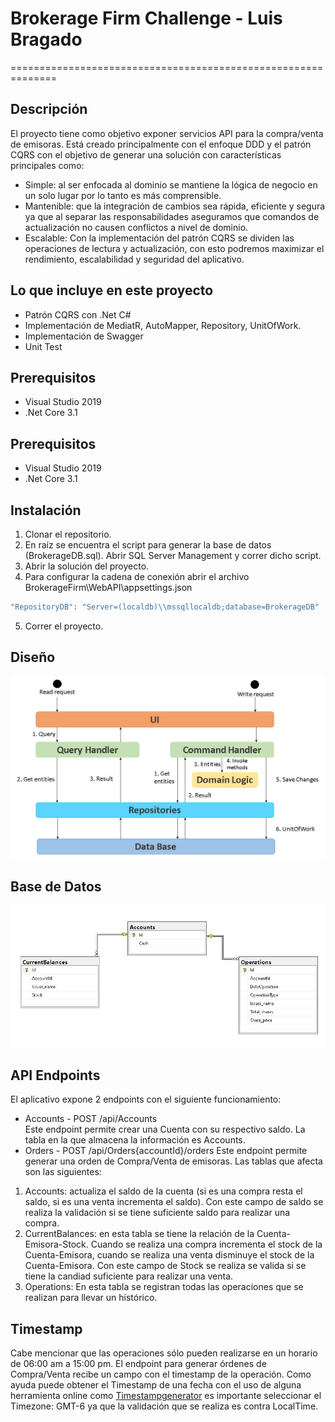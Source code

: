# Brokerage Firm Challenge - Luis Bragado
==============================================================
## Descripción
El proyecto tiene como objetivo exponer servicios API para la compra/venta de emisoras. Está creado principalmente con el enfoque DDD y el patrón CQRS con el objetivo de generar una solución con características principales como: 
* Simple: al ser enfocada al dominio se mantiene la lógica de negocio en un solo lugar por lo tanto es más comprensible. 
* Mantenible: que la integración de cambios sea rápida, eficiente y segura ya que al separar las responsabilidades aseguramos que comandos de actualización no causen conflictos a nivel de dominio. 
* Escalable: Con la implementación del patrón CQRS se dividen las operaciones de lectura y actualización, con esto podremos maximizar el rendimiento, escalabilidad y seguridad del aplicativo.

## Lo que incluye en este proyecto
* Patrón CQRS con .Net C#
* Implementación de MediatR, AutoMapper, Repository, UnitOfWork. 
* Implementación de Swagger 
* Unit Test

## Prerequisitos
* Visual Studio 2019
* .Net Core 3.1

## Prerequisitos
* Visual Studio 2019
* .Net Core 3.1

## Instalación
1. Clonar el repositorio. 
2. En raíz se encuentra el script para generar la base de datos (BrokerageDB.sql). Abrir SQL Server Management y correr dicho script.
3. Abrir la solución del proyecto.
4. Para configurar la cadena de conexión abrir el archivo BrokerageFirm\WebAPI\appsettings.json
```csharp
"RepositoryDB": "Server=(localdb)\\mssqllocaldb;database=BrokerageDB"
```
5. Correr el proyecto. 

## Diseño
![projects_dependencies](docs/disenio_arquitectura.JPG)

## Base de Datos
![projects_dependencies](docs/disenio_db.JPG)

## API Endpoints
El aplicativo expone 2 endpoints con el siguiente funcionamiento:
* Accounts - POST /api/Accounts  
Este endpoint permite crear una Cuenta con su respectivo saldo. La tabla en la que almacena la información es Accounts.
* Orders - POST /api/Orders{accountId}/orders
Este endpoint permite generar una orden de Compra/Venta de emisoras. Las tablas que afecta son las siguientes:
1. Accounts: actualiza el saldo de la cuenta (si es una compra resta el saldo, si es una venta incrementa el saldo). Con este campo de saldo se realiza la validación si se tiene suficiente saldo para realizar una compra. 
2. CurrentBalances: en esta tabla se tiene la relación de la Cuenta-Emisora-Stock. Cuando se realiza una compra incrementa el stock de la Cuenta-Emisora, cuando se realiza una venta disminuye el stock de la Cuenta-Emisora. Con este campo de Stock se realiza se valida si se tiene la candiad suficiente para realizar una venta. 
3. Operations: En esta tabla se registran todas las operaciones que se realizan para llevar un histórico. 

## Timestamp
Cabe mencionar que las operaciones sólo pueden realizarse en un horario de 06:00 am a 15:00 pm. El endpoint para generar órdenes de Compra/Venta recibe un campo con el timestamp de la operación. Como ayuda puede obtener el Timestamp de una fecha con el uso de alguna herramienta online como [Timestampgenerator](http://timestampgenerator.com/1635886768/-06:00) es importante seleccionar el Timezone: GMT-6 ya que la validación que se realiza es contra LocalTime. 
